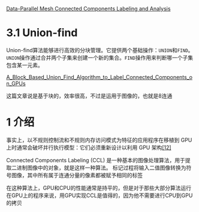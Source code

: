 [Data-Parallel Mesh Connected Components Labeling and
Analysis](https://www.osti.gov/servlets/purl/1048292)     

# 3.1 Union-find
Union-find算法能够进行高效的分块管理。它提供两个基础操作：`UNION`和`FIND`。`UNION`操作通过合并两个子集来创建一个新的集合。`FIND`操作用来判断哪一个子集包含某一元素。   

[A_Block_Based_Union_Find_Algorithm_to_Label_Connected_Components_on_GPUs](https://www.researchgate.net/publication/335603766_A_Block-Based_Union-Find_Algorithm_to_Label_Connected_Components_on_GPUs?enrichId=rgreq-43d6e011d7952b053b66ec9591b9e086-XXX&enrichSource=Y292ZXJQYWdlOzMzNTYwMzc2NjtBUzo4MTk2MjYzMjE2NDE0NzVAMTU3MjQyNTU1MTk2Mw%3D%3D&el=1_x_2&_esc=publicationCoverPdf)   

这篇文章说是基于块的，效率很高，不过是运用于图像的，也就是8连通

# 1 介绍
事实上，以不规则控制流和不规则内存访问模式为特征的应用程序在移植到 GPU 上时通常会破坏并行执行模型：它们必须重新设计以利用 GPU 架构[[12]](https://homepages.dcc.ufmg.br/~sylvain.collange/talks/sbiswi_isca12_collange.pdf)   

Connected Components Labeling (CCL) 是一种基本的图像处理算法，用于提取二进制图像中的对象，就是这样一种算法。 标记过程将输入二值图像转换为符号图像，其中所有属于连通分量的像素都被赋予相同的标签  

在这种算法上，GPU和CPU的性能通常是持平的，但是对于那些大部分算法运行在GPU上的程序来说，用GPU实现CCL是值得的，因为他不需要进行CPU到GPU的拷贝   